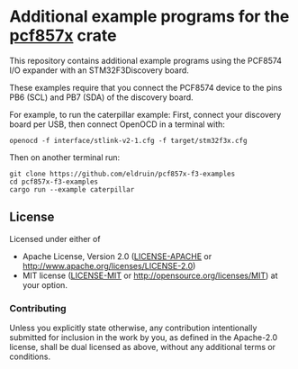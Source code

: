 # Additional example programs for the [pcf857x] crate

[pcf857x]: https://crates.io/crates/pcf857x

This repository contains additional example programs using the PCF8574 I/O expander
with an STM32F3Discovery board.

These examples require that you connect the PCF8574 device to the pins PB6 (SCL)
and PB7 (SDA) of the discovery board.

For example, to run the caterpillar example:
First, connect your discovery board per USB, then connect OpenOCD in a terminal with:
```
openocd -f interface/stlink-v2-1.cfg -f target/stm32f3x.cfg
```

Then on another terminal run:
```
git clone https://github.com/eldruin/pcf857x-f3-examples
cd pcf857x-f3-examples
cargo run --example caterpillar
```

## License

Licensed under either of

 * Apache License, Version 2.0 ([LICENSE-APACHE](LICENSE-APACHE) or
   http://www.apache.org/licenses/LICENSE-2.0)
 * MIT license ([LICENSE-MIT](LICENSE-MIT) or
   http://opensource.org/licenses/MIT) at your option.

### Contributing

Unless you explicitly state otherwise, any contribution intentionally submitted
for inclusion in the work by you, as defined in the Apache-2.0 license, shall
be dual licensed as above, without any additional terms or conditions.

